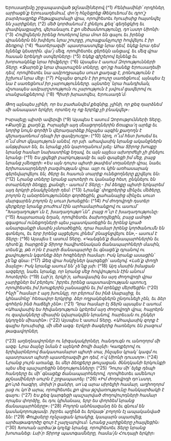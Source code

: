 
Երուսաղեմը շրջապատված թշնամիներով
(^1) _Բենիամինի՛ որդիներ, արիացե՛ք Երուսաղեմում,
փո՛ղ հնչեցրեք Թեկուեում
եւ դրո՛շ բարձրացրեք Բեթաքարմայի վրա,
որովհետեւ հյուսիսից հայտնվել են չարիքներ,_
(^2) _մեծ կործանում է լինելու քեզ՝ գեղեցկիդ եւ փափկացյալիդ,
վերանալու է քո մեծամտությունը, դո՛ւստր Սիոնի։_
(^3) _Հովիվներն իրենց հոտերով նրա մոտ են գալու
եւ իրենց վրաններն են խփելու նրա շուրջը,
յուրաքանչյուրը հովվելու է իր ձեռքով։_
(^4) _Պատերազմի՛ պատրաստվեք նրա դեմ,
եկեք նրա դեմ ելնենք կեսօրին.
վա՜յ մեզ, որովհետեւ ցերեկն անցավ,
եւ մեզ վրա հասան երեկոյի ստվերները։_
(^5) _Եկեք գիշերով ելնենք եւ խորտակենք նրա հիմքերը։_
(^6) _Այսպես է ասում Զորությունների Տերը.
«Ջարդե՛ք նրա փայտաշեն տները,
զո՛րք հանեք Երուսաղեմի դեմ,
որովհետեւ նա ամբողջապես սուտ քաղաք է,
բռնությունն է իշխում նրա մեջ։_
(^7) _Ինչպես գուբն է իր ջուրը սառեցնում,
այնպես էլ նա է սառեցնում իր չարությունները.
այնտեղ՝ նրա հանդիման,
մշտապես ամբարշտություն
ու չարություն է լսվում ցավերով ու տանջանքներով։_
(^8) _Պիտի խրատվես, Երուսաղե՛մ։_


_Թող այնպես չլինի, որ ես բաժանվեմ քեզնից,
չլինի, որ քեզ դարձնեմ մի անապատ երկիր,
որտեղ ոչ ոք երբեք չի բնակվել»։_

Իսրայելը պիտի ավերվի
(^9) Այսպես է ասում Զորությունների Տերը.
_«Քաղե՛ք, քաղե՛ք,
Իսրայելի այդ մնացորդներին ճռաքա՛ղ արեք
եւ նորից նույն գործի՛ն վերադարձեք
ինչպես այգին քաղողն է վերադառնում դեպի իր զամբյուղը»։_
(^10) _Արդ, ո՞ւմ հետ խոսեմ
եւ ո՞ւմ մոտ վկայություն անեմ, որ լսի.
ահավասիկ նրանց ականջներն անթլփատ են,
եւ նրանք չեն կարողանում լսել։
Ահա Տիրոջ խոսքը նրանց համար նախատինք եղավ,
եւ այն այլեւս ախորժելի չի լինելու նրանց։_
(^11) _Ես լցվեցի բարկությամբ եւ այն զսպեցի իմ մեջ,
բայց նրանց չմեռցրի։
«Ես այն դուրս պիտի թափեմ տղաների վրա,
նաեւ երիտասարդների բազմության վրա.
այր ու կին առհասարակ գերեվարվելու են,
ծերը եւ հասուն տարիք ունեցողները քշվելու են։_
(^12) _Նրանց տները նրանց արտերի ու կանանց հետ,
ընկնելու են օտարների ձեռքը,
քանզի,- ասում է Տերը,-
իմ ձեռքը պիտի երկարեմ այդ երկրի բնակիչների դեմ։_
(^13) _Նրանք՝ փոքրերից մինչեւ մեծերը, բոլորն էլ անօրենություններ գործեցին,
քահանայից մինչեւ սուտ մարգարեն բոլորն էլ սուտ խոսեցին։_
(^14) _Իմ ժողովրդի դստեր վերքերը նրանք բուժում էին արհամարհանքով
ու ասում՝ “Խաղաղությո՜ւն է, խաղաղությո՜ւն”.
բայց ո՞ւր է խաղաղությունը։_
(^15) _Խայտառակ եղան, որովհետեւ ձախողվեցին,
բայց ամոթի զգացում ունեցողների պես չպատկառեցին
եւ իրենց կրած անարգանքի մասին չմտածեցին,
դրա համար իրենց կործանումն են գտնելու,
եւ երբ իրենց այցելելու լինեմ՝
բնաջնջվելու են»,- ասում է Տերը։_
(^16) Այսպես է ասում Տերը.
_«Կանգնե՛ք ճանապարհներին եւ դիտե՛ք,
հարցրե՛ք Տիրոջ հավիտենական ճանապարհների մասին,
տեսե՛ք, թե ո՛րն է բարի ճանապարհը եւ գնացե՛ք դրանով
ու քավություն կգտնեք ձեր հոգիների համար։
Իսկ նրանք ասացին՝ չե՛նք գնա։_
(^17) _Ձեզ վրա հսկիչներ կարգեցի՝ ասելով. «Լսե՛ք փողի ձայնը»։
Իսկ նրանք ասում են՝ չե՛նք լսի։_
(^18) _Այդ մասին իմացան ազգերը,
նաեւ նրանք, որ նրանց մեջ հովվություն էին անում հոտերին։_
(^19) _Լսի՛ր, երկի՛ր, ահավասիկ ես այդ ժողովրդի վրա չարիքներ եմ բերելու՝
իբրեւ իրենց ապստամբության պտուղ,
որովհետեւ իմ խոսքերին չանսացին եւ իմ օրենքը մերժեցին։_
(^20) _Ինչի՞ համար է այդ խունկը, որ բերում ես ինձ Սաբայից,
եւ կինամոնը՝ հեռավոր երկրից.
ձեր ողջակեզներն ընդունելի չեն,
եւ ձեր զոհերն ինձ հաճելի չեն»։_
(^21) _Դրա համար էլ Տերն այսպես է ասում.
«Ահավասիկ ես հիվանդություն կբերեմ այդ ժողովրդի վրա,
հայրերն ու զավակները միասին կվարակվեն նրանով,
հարեւան ու ընկեր կկորչեն միասին»։_
(^22) Այսպես է ասում Տերը.
_«Ահավասիկ զորք է գալիս հյուսիսից, մի մեծ ազգ։
Երկրի ծագերից հառնելու են բազում թագավորներ,_


(^23) _աղեղնավորներ ու նիզակակիրներ,
հանդուգն ու անողորմ մի ազգ։
Նրա ձայնը նման է ալեկոծ ծովի ձայնի։
Կառքերով ու երիվարներով ճակատամարտ պիտի տա,
ինչպես կրակ՝ կազմ ու պատրաստ
պիտի պատերազմի քո դեմ, ո՛վ Սիոնի դուստր»։_
(^24) _Նրանց լուրն առանք,
եւ մեր ձեռքերը թուլացան.
ծննդկանի երկունքի պես մեզ պաշարեցին նեղությունները։_
(^25) _Դուրս մի՛ ելեք դեպի հանդերը
եւ մի՛ գնացեք ճանապարհներով, որովհետեւ ամենուր թշնամիների սուրն է շրջապատել։_
(^26) _«Իմ ժողովրդի դո՛ւստր,
քո՛ւրձ հագիր, մոխի՛ր ցանիր, սո՛ւգ արա սիրելիի համար,
աղիողորմ լաց ու կո՛ծ արա,
որովհետեւ քո վրա թշվառությունը հանկարծակի է գալու։_
(^27) _Ես քեզ կարգեցի պաշարված ժողովուրդների համար որպես փորձիչ,
եւ դու կիմանաս, երբ ես փորձեմ նրանց ճանապարհները»։_
(^28) _Բոլորն անհնազանդ են եւ գնում են կամակորությամբ.
իբրեւ պղինձ եւ երկաթ՝
բոլորն էլ ապականված են։_
(^29) _Փուքսերը ոչնչացան կրակից,
կապարն սպառվեց,
արծաթագործը զուր է չարչարվում։
Նրանց չարիքները չհալվեցին։_
(^30) _Խոտան արծա՛թ կոչեք նրանց,
որովհետեւ Տերը նրանց խոտանեց։
Լսի՛ր Տիրոջ պատգամները, համա՛յն Հուդայի երկիր։_
